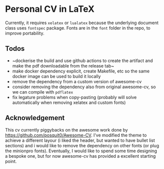 # Personal CV in LaTeX

Currently, it requires `xelatex` or `lualatex` because the underlying document class uses `fontspec` package. Fonts are in the `font` folder in the repo, to improve portability.

## Todos

* ~dockerise the build and use github actions to create the artifact and make the pdf downloadable from the release tab~
* make docker dependency explicit, create Makefile, etc so the same docker image can be used to build it locally 
* remove the dependency from a custom version of awesome-cv
* consider removing the dependency also from original awesome-cv, so we can compile with `pdflatex`
* fix legature problems when copy-pasting (probably will solve automatically when removing xelatex and custom fonts)

## Acknowledgement

This cv currently piggybacks on the awesome work done by https://github.com/posquit0/Awesome-CV. 
I've modified the theme to achieve a different layour (i liked the header, but wanted to have bullet list sections) and i would like to remove the dependency on other fonts (or plug the minionpro fonts). 
Eventually, I would like to spend some time designing a bespoke one, but for now awesome-cv has provided a excellent starting point. 


